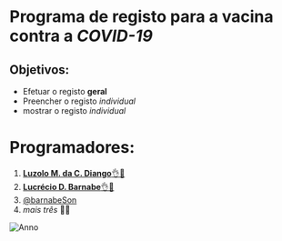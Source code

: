 
# Programa de **registo** para a **vacina** contra a _COVID-19_

## Objetivos:

* Efetuar o registo **geral**
* Preencher o registo _individual_
* mostrar o registo _individual_
# Programadores:
1. [**Luzolo M. da C. Diango**👌🙂](https://github.com/21lu)
2. [**Lucrécio D. Barnabe**👌🤨](https://github.com/Lucrecio1/)
3. [@barnabeSon](https://twitter.com/BarnabSon) 
3. _mais três_ 🤦‍♂️

![Anno](https://user-images.githubusercontent.com/52600416/158079805-2b57e9aa-bc20-4ec3-8085-a6f80b063f03.jpg)

